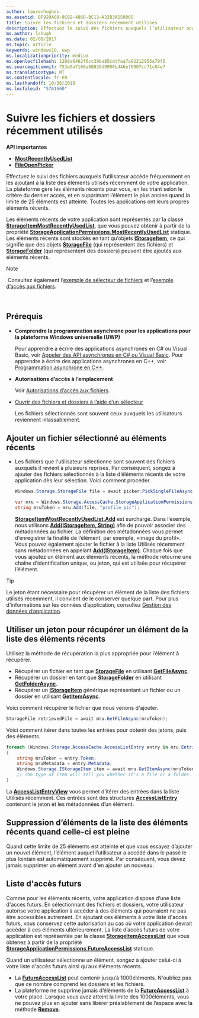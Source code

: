 ```yaml
---
author: laurenhughes
ms.assetid: BF929A68-9C82-4866-BC13-A32B3A550005
title: Suivre les fichiers et dossiers récemment utilisés
description: Effectuez le suivi des fichiers auxquels l’utilisateur accède fréquemment en les ajoutant à la liste des fichiers utilisés récemment de votre application.
ms.author: lahugh
ms.date: 02/08/2017
ms.topic: article
keywords: windows10, uwp
ms.localizationpriority: medium
ms.openlocfilehash: 12b8a6462f6cc39ba85cddfaa7a92212955a79f5
ms.sourcegitcommit: 753e0a7160a88830d9908b446ef0907cc71c64e7
ms.translationtype: MT
ms.contentlocale: fr-FR
ms.lasthandoff: 10/30/2018
ms.locfileid: "5761660"
---
```

# <a name="track-recently-used-files-and-folders"></a>Suivre les fichiers et dossiers récemment utilisés

**API importantes**

- [**MostRecentlyUsedList**](https://msdn.microsoft.com/library/windows/apps/br207458)
- [**FileOpenPicker**](https://msdn.microsoft.com/library/windows/apps/hh738369)

Effectuez le suivi des fichiers auxquels l’utilisateur accède fréquemment en les ajoutant à la liste des éléments utilisés récemment de votre application. La plateforme gère les éléments récents pour vous, en les triant selon le critère du dernier accès, et en supprimant l’élément le plus ancien quand la limite de 25 éléments est atteinte. Toutes les applications ont leurs propres éléments récents.

Les éléments récents de votre application sont représentés par la classe [**StorageItemMostRecentlyUsedList**](https://msdn.microsoft.com/library/windows/apps/br207475), que vous pouvez obtenir à partir de la propriété [**StorageApplicationPermissions.MostRecentlyUsedList**](https://msdn.microsoft.com/library/windows/apps/br207458) statique. Les éléments récents sont stockés en tant qu’objets [**IStorageItem**](https://msdn.microsoft.com/library/windows/apps/br227129), ce qui signifie que des objets [**StorageFile**](https://msdn.microsoft.com/library/windows/apps/br227171) (qui représentent des fichiers) et [**StorageFolder**](https://msdn.microsoft.com/library/windows/apps/br227230) (qui représentent des dossiers) peuvent être ajoutés aux éléments récents.

> [!NOTE]
> Consultez également l’[exemple de sélecteur de fichiers](http://go.microsoft.com/fwlink/p/?linkid=619994) et l’[exemple d’accès aux fichiers](http://go.microsoft.com/fwlink/p/?linkid=619995).

 

## <a name="prerequisites"></a>Prérequis

-   **Comprendre la programmation asynchrone pour les applications pour la plateforme Windows universelle (UWP)**

    Pour apprendre à écrire des applications asynchrones en C# ou Visual Basic, voir [Appeler des API asynchrones en C# ou Visual Basic](https://msdn.microsoft.com/library/windows/apps/mt187337). Pour apprendre à écrire des applications asynchrones en C++, voir [Programmation asynchrone en C++](https://msdn.microsoft.com/library/windows/apps/mt187334).

-   **Autorisations d’accès à l’emplacement**

    Voir [Autorisations d’accès aux fichiers](file-access-permissions.md).

-   [Ouvrir des fichiers et dossiers à l’aide d’un sélecteur](quickstart-using-file-and-folder-pickers.md)

    Les fichiers sélectionnés sont souvent ceux auxquels les utilisateurs reviennent inlassablement.

 ## <a name="add-a-picked-file-to-the-mru"></a>Ajouter un fichier sélectionné au éléments récents

-   Les fichiers que l'utilisateur sélectionne sont souvent des fichiers auxquels il revient à plusieurs reprises. Par conséquent, songez à ajouter des fichiers sélectionnés à la liste d’éléments récents de votre application dès leur sélection. Voici comment procéder.

    ```cs
    Windows.Storage.StorageFile file = await picker.PickSingleFileAsync();

    var mru = Windows.Storage.AccessCache.StorageApplicationPermissions.MostRecentlyUsedList;
    string mruToken = mru.Add(file, "profile pic");
    ```

    [**StorageItemMostRecentlyUsedList.Add**](https://msdn.microsoft.com/library/windows/apps/br207476) est surchargé. Dans l’exemple, nous utilisons [**Add(IStorageItem, String)**](https://msdn.microsoft.com/library/windows/apps/br207481) afin de pouvoir associer des métadonnées au fichier. La définition des métadonnées vous permet d’enregistrer la finalité de l’élément, par exemple, «image du profil». Vous pouvez également ajouter le fichier à la liste Utilisés récemment sans métadonnées en appelant [**Add(IStorageItem)**](https://msdn.microsoft.com/library/windows/apps/br207480). Chaque fois que vous ajoutez un élément aux éléments récents, la méthode retourne une chaîne d’identification unique, ou jeton, qui est utilisée pour récupérer l’élément.

> [!TIP]
> Le jeton étant nécessaire pour récupérer un élément de la liste des fichiers utilisés récemment, il convient de le conserver quelque part. Pour plus d’informations sur les données d’application, consultez [Gestion des données d’application](https://msdn.microsoft.com/library/windows/apps/hh465109).

## <a name="use-a-token-to-retrieve-an-item-from-the-mru"></a>Utiliser un jeton pour récupérer un élément de la liste des éléments récents

Utilisez la méthode de récupération la plus appropriée pour l’élément à récupérer.

-   Récupérer un fichier en tant que [**StorageFile**](https://msdn.microsoft.com/library/windows/apps/br227171) en utilisant [**GetFileAsync**](https://msdn.microsoft.com/library/windows/apps/br207486).
-   Récupérer un dossier en tant que [**StorageFolder**](https://msdn.microsoft.com/library/windows/apps/br227230) en utilisant [**GetFolderAsync**](https://msdn.microsoft.com/library/windows/apps/br207489).
-   Récupérer un [**IStorageItem**](https://msdn.microsoft.com/library/windows/apps/br227129) générique représentant un fichier ou un dossier en utilisant [**GetItemAsync**](https://msdn.microsoft.com/library/windows/apps/br207492).

Voici comment récupérer le fichier que nous venons d'ajouter.

```cs
StorageFile retrievedFile = await mru.GetFileAsync(mruToken);
```

Voici comment itérer dans toutes les entrées pour obtenir des jetons, puis des éléments.

```cs
foreach (Windows.Storage.AccessCache.AccessListEntry entry in mru.Entries)
{
    string mruToken = entry.Token;
    string mruMetadata = entry.Metadata;
    Windows.Storage.IStorageItem item = await mru.GetItemAsync(mruToken);
    // The type of item will tell you whether it's a file or a folder.
}
```

La [**AccessListEntryView**](https://msdn.microsoft.com/library/windows/apps/br227349) vous permet d’itérer des entrées dans la liste Utilisés récemment. Ces entrées sont des structures [**AccessListEntry**](https://msdn.microsoft.com/library/windows/apps/br227348) contenant le jeton et les métadonnées d’un élément.

## <a name="removing-items-from-the-mru-when-its-full"></a>Suppression d’éléments de la liste des éléments récents quand celle-ci est pleine

Quand cette limite de 25 éléments est atteinte et que vous essayez d’ajouter un nouvel élément, l’élément auquel l’utilisateur a accédé dans le passé le plus lointain est automatiquement supprimé. Par conséquent, vous devez jamais supprimer un élément avant d'en ajouter un nouveau.

## <a name="future-access-list"></a>Liste d'accès futurs

Comme pour les éléments récents, votre application dispose d’une liste d'accès futurs. En sélectionnant des fichiers et dossiers, votre utilisateur autorise votre application à accéder à des éléments qui pourraient ne pas être accessibles autrement. En ajoutant ces éléments à votre liste d'accès futurs, vous conservez cette autorisation au cas où votre application devrait accéder à ces éléments ultérieurement. La liste d’accès futurs de votre application est représentée par la classe [**StorageItemAccessList**](https://msdn.microsoft.com/library/windows/apps/br207459) que vous obtenez à partir de la propriété [**StorageApplicationPermissions.FutureAccessList**](https://msdn.microsoft.com/library/windows/apps/br207457) statique.

Quand un utilisateur sélectionne un élément, songez à ajouter celui-ci à votre liste d'accès futurs ainsi qu’aux éléments récents.

-   La [**FutureAccessList**](https://msdn.microsoft.com/library/windows/apps/br207457) peut contenir jusqu’à 1000éléments. N'oubliez pas que ce nombre comprend les dossiers et les fichiers.
-   La plateforme ne supprime jamais d’éléments de la [**FutureAccessList**](https://msdn.microsoft.com/library/windows/apps/br207457) à votre place. Lorsque vous avez atteint la limite des 1000éléments, vous ne pouvez plus en ajouter sans libérer préalablement de l’espace avec la méthode [**Remove**](https://msdn.microsoft.com/library/windows/apps/br207497).
